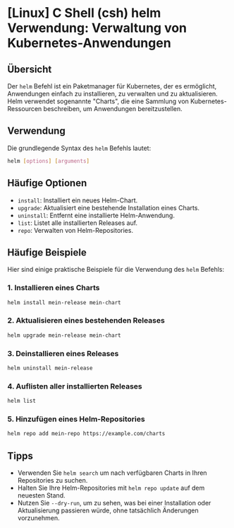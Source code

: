 # [Linux] C Shell (csh) helm Verwendung: Verwaltung von Kubernetes-Anwendungen

## Übersicht
Der `helm` Befehl ist ein Paketmanager für Kubernetes, der es ermöglicht, Anwendungen einfach zu installieren, zu verwalten und zu aktualisieren. Helm verwendet sogenannte "Charts", die eine Sammlung von Kubernetes-Ressourcen beschreiben, um Anwendungen bereitzustellen.

## Verwendung
Die grundlegende Syntax des `helm` Befehls lautet:

```bash
helm [options] [arguments]
```

## Häufige Optionen
- `install`: Installiert ein neues Helm-Chart.
- `upgrade`: Aktualisiert eine bestehende Installation eines Charts.
- `uninstall`: Entfernt eine installierte Helm-Anwendung.
- `list`: Listet alle installierten Releases auf.
- `repo`: Verwalten von Helm-Repositories.

## Häufige Beispiele
Hier sind einige praktische Beispiele für die Verwendung des `helm` Befehls:

### 1. Installieren eines Charts
```bash
helm install mein-release mein-chart
```

### 2. Aktualisieren eines bestehenden Releases
```bash
helm upgrade mein-release mein-chart
```

### 3. Deinstallieren eines Releases
```bash
helm uninstall mein-release
```

### 4. Auflisten aller installierten Releases
```bash
helm list
```

### 5. Hinzufügen eines Helm-Repositories
```bash
helm repo add mein-repo https://example.com/charts
```

## Tipps
- Verwenden Sie `helm search` um nach verfügbaren Charts in Ihren Repositories zu suchen.
- Halten Sie Ihre Helm-Repositories mit `helm repo update` auf dem neuesten Stand.
- Nutzen Sie `--dry-run`, um zu sehen, was bei einer Installation oder Aktualisierung passieren würde, ohne tatsächlich Änderungen vorzunehmen.